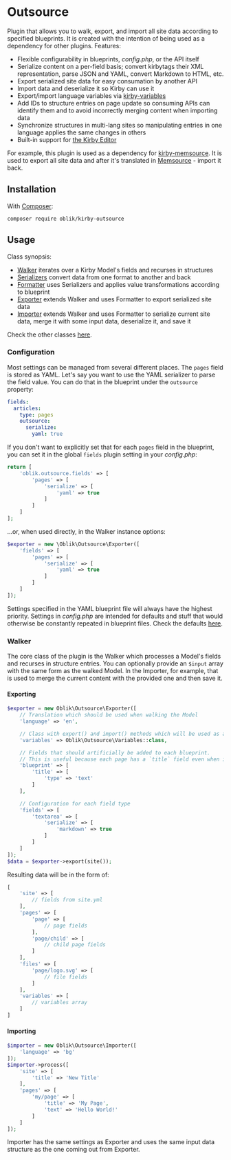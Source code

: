 # Outsource

Plugin that allows you to walk, export, and import all site data according to specified blueprints. It is created with the intention of being used as a dependency for other plugins. Features:

- Flexible configurability in blueprints, _config.php_, or the API itself
- Serialize content on a per-field basis; convert kirbytags their XML representation, parse JSON and YAML, convert Markdown to HTML, etc.
- Export serialized site data for easy consumation by another API
- Import data and deserialize it so Kirby can use it
- Export/import language variables via [kirby-variables](https://github.com/OblikStudio/kirby-variables)
- Add IDs to structure entries on page update so consuming APIs can identify them and to avoid incorrectly merging content when importing data
- Synchronize structures in multi-lang sites so manipulating entries in one language applies the same changes in others
- Built-in support for [the Kirby Editor](https://github.com/getkirby/editor)

For example, this plugin is used as a dependency for [kirby-memsource](https://github.com/OblikStudio/kirby-memsource). It is used to export all site data and after it's translated in [Memsource](https://www.memsource.com/) - import it back.

## Installation

With [Composer](http://packagist.org/packages/oblik/kirby-outsource):

```
composer require oblik/kirby-outsource
```

## Usage

Class synopsis:

- [Walker](src/Walker.php) iterates over a Kirby Model's fields and recurses in structures
- [Serializers](src/Serializer) convert data from one format to another and back
- [Formatter](src/Formatter.php) uses Serializers and applies value transformations according to blueprint
- [Exporter](src/Exporter.php) extends Walker and uses Formatter to export serialized site data
- [Importer](src/Importer.php) extends Walker and uses Formatter to serialize current site data, merge it with some input data, deserialize it, and save it

Check the other classes [here](src/).

### Configuration

Most settings can be managed from several different places. The `pages` field is stored as YAML. Let's say you want to use the YAML serializer to parse the field value. You can do that in the blueprint under the `outsource` property:

```yml
fields:
  articles:
    type: pages
    outsource:
      serialize:
        yaml: true
```

If you don't want to explicitly set that for each `pages` field in the blueprint, you can set it in the global `fields` plugin setting in your _config.php_:

```php
return [
    'oblik.outsource.fields' => [
        'pages' => [
            'serialize' => [
                'yaml' => true
            ]
        ]
    ]  
];
```

...or, when used directly, in the Walker instance options:

```php
$exporter = new \Oblik\Outsource\Exporter([
    'fields' => [
        'pages' => [
            'serialize' => [
                'yaml' => true
            ]
        ]
    ]
]);
```

Settings specified in the YAML blueprint file will always have the highest priority. Settings in _config.php_ are intended for defaults and stuff that would otherwise be constantly repeated in blueprint files. Check the defaults [here](index.php).

### Walker

The core class of the plugin is the Walker which processes a Model's fields and recurses in structure entries. You can optionally provide an `$input` array with the same form as the walked Model. In the Importer, for example, that is used to merge the current content with the provided one and then save it.

#### Exporting

```php
$exporter = new Oblik\Outsource\Exporter([
    // Translation which should be used when walking the Model
    'language' => 'en',

    // Class with export() and import() methods which will be used as a driver to manage language Variables
    'variables' => Oblik\Outsource\Variables::class,

    // Fields that should artificially be added to each blueprint.
    // This is useful because each page has a `title` field even when it's not defined in a blueprint
    'blueprint' => [
        'title' => [
            'type' => 'text'
        ]
    ],

    // Configuration for each field type
    'fields' => [
        'textarea' => [
            'serialize' => [
                'markdown' => true
            ]
        ]
    ]
]);
$data = $exporter->export(site());
```

Resulting data will be in the form of:

```php
[
    'site' => [
        // fields from site.yml
    ],
    'pages' => [
        'page' => [
            // page fields
        ],
        'page/child' => [
            // child page fields
        ]
    ],
    'files' => [
        'page/logo.svg' => [
            // file fields
        ]
    ],
    'variables' => [
        // variables array
    ]
]
```

#### Importing

```php
$importer = new Oblik\Outsource\Importer([
    'language' => 'bg'
]);
$importer->process([
    'site' => [
        'title' => 'New Title'
    ],
    'pages' => [
        'my/page' => [
            'title' => 'My Page',
            'text' => 'Hello World!'
        ]
    ]
]);
```

Importer has the same settings as Exporter and uses the same input data
structure as the one coming out from Exporter.

